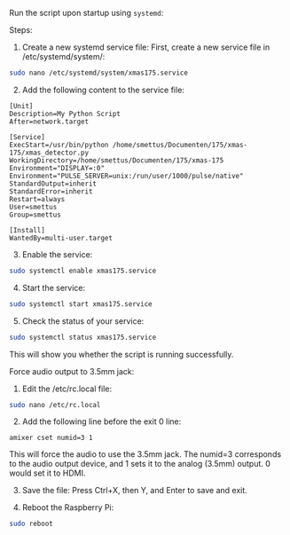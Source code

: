 

Run the script upon startup using `systemd`:

Steps:

1.  Create a new systemd service file: First, create a new service file in /etc/systemd/system/:
```bash
sudo nano /etc/systemd/system/xmas175.service
```
2. Add the following content to the service file:
```text
[Unit]
Description=My Python Script
After=network.target

[Service]
ExecStart=/usr/bin/python /home/smettus/Documenten/175/xmas-175/xmas_detector.py
WorkingDirectory=/home/smettus/Documenten/175/xmas-175
Environment="DISPLAY=:0"
Environment="PULSE_SERVER=unix:/run/user/1000/pulse/native"
StandardOutput=inherit
StandardError=inherit
Restart=always
User=smettus
Group=smettus

[Install]
WantedBy=multi-user.target
```

3. Enable the service:
```bash
sudo systemctl enable xmas175.service
```
4. Start the service:
```bash
sudo systemctl start xmas175.service
```
5. Check the status of your service:
```bash
sudo systemctl status xmas175.service
```
This will show you whether the script is running successfully.



Force audio output to 3.5mm jack:
1.    Edit the /etc/rc.local file:
```bash
sudo nano /etc/rc.local
```
2. Add the following line before the exit 0 line:
```text
amixer cset numid=3 1
```
This will force the audio to use the 3.5mm jack. The numid=3 corresponds to the audio output device, and 1 sets it to the analog (3.5mm) output. 0 would set it to HDMI.

3. Save the file: Press Ctrl+X, then Y, and Enter to save and exit.

4. Reboot the Raspberry Pi:
```bash
sudo reboot
```